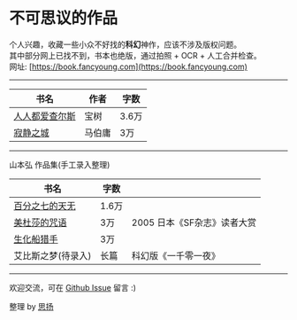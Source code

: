 # 不可思议的作品

个人兴趣，收藏一些小众不好找的**科幻**神作，应该不涉及版权问题。  
其中部分网上已找不到，书本也绝版，通过拍照 + OCR + 人工合并检查。  
网址: [https://book.fancyoung.com](https://book.fancyoung.com)

---

| 书名 | 作者 | 字数 |
| ---- | ---- | --- |
| [人人都爱查尔斯](人人都爱查尔斯.md) | 宝树 | 3.6万 |
| [寂静之城](寂静之城.md) | 马伯庸 | 3万 |

---

山本弘 作品集(手工录入整理)

| 书名 | 字数 | |
| ---- | --- | --- |
| [百分之七的天无](百分之七的天无.md) | 1.6万 | |
| [美杜莎的咒语](美杜莎的咒语.md) | 3万 | 2005 日本《SF杂志》读者大赏 |
| [生化船猎手](生化船猎手.md) | 3万 | |
| 艾比斯之梦(待录入) | 长篇 | 科幻版《一千零一夜》 |

------

欢迎交流，可在 [Github Issue](https://github.com/fancyoung/awesome-books/issues) 留言 :)

整理 by [思扬](https://fancyoung.com)
